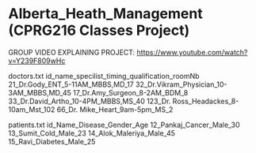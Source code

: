 # Alberta_Heath_Management (CPRG216 Classes Project)

GROUP VIDEO EXPLAINING PROJECT:
https://www.youtube.com/watch?v=Y239F809wHc



doctors.txt
id_name_specilist_timing_qualification_roomNb
21_Dr.Gody_ENT_5-11AM_MBBS,MD_17
32_Dr.Vikram_Physician_10-3AM_MBBS,MD_45
17_Dr.Amy_Surgeon_8-2AM_BDM_8
33_Dr.David_Artho_10-4PM_MBBS,MS_40
123_Dr. Ross_Headackes_8-10am_Mst_102
66_Dr. Mike_Heart_9am-5pm_MS_2 

patients.txt
id_Name_Disease_Gender_Age
12_Pankaj_Cancer_Male_30
13_Sumit_Cold_Male_23
14_Alok_Maleriya_Male_45
15_Ravi_Diabetes_Male_25
